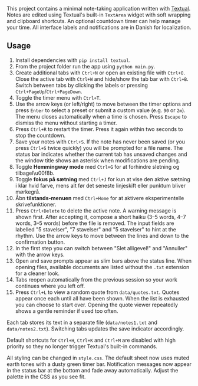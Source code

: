 
This project contains a minimal note-taking application written with [Textual](https://textual.textualize.io/). Notes are edited using Textual's built-in `TextArea` widget with soft wrapping and clipboard shortcuts. An optional countdown timer can help manage your time.
All interface labels and notifications are in Danish for localization.

## Usage

1. Install dependencies with `pip install textual`.
2. From the project folder run the app using `python main.py`.
3. Create additional tabs with `Ctrl+N` or open an existing file with `Ctrl+O`.
   Close the active tab with `Ctrl+W` and hide/show the tab bar with `Ctrl+B`.
   Switch between tabs by clicking the labels or pressing `Ctrl+PageUp`/`Ctrl+PageDown`.
4. Toggle the timer menu with `Ctrl+T`.
5. Use the arrow keys (or left/right) to move between the timer options and
   press `Enter` to select a preset or submit a custom value (e.g. `90` or `2m`).
   The menu closes automatically when a time is chosen. Press `Escape` to
   dismiss the menu without starting a timer.
6. Press `Ctrl+R` to restart the timer. Press it again within two seconds to stop the countdown.
7. Save your notes with `Ctrl+S`. If the note has never been saved (or you press
   `Ctrl+S` twice quickly) you will be prompted for a file name. The status bar
   indicates whether the current tab has unsaved changes and the window title
   shows an asterisk when modifications are pending.
8. Toggle **Hemmingway mode** med `Ctrl+G` for at forhindre sletning og tilbagel\u00f8b.
9. Toggle **fokus på sætning** med `Ctrl+J` for kun at vise den aktive sætning i klar hvid farve, mens alt før det seneste linjeskift eller punktum bliver mørkegrå.
10. Åbn **tilstands-menuen** med `Ctrl+Home` for at aktivere eksperimentelle skrivefunktioner.
11. Press `Ctrl+Delete` to delete the active note. A warning message is shown
  first. After accepting it, compose a short haiku (3–5 words, 4–7 words,
  3–5 words) before the file is removed. The input fields are labelled
  "5 stavelser", "7 stavelser" and "5 stavelser" to hint at the rhythm.
  Use the arrow keys to move between the lines and down to the confirmation
  button.
12. In the first step you can switch between "Slet alligevel!" and "Annuller"
    with the arrow keys.
13. Open and save prompts appear as slim bars above the status line. When opening files, available documents are listed without the `.txt` extension for a cleaner look.
14. Tabs reopen automatically from the previous session so your work continues where you left off.
15. Press `Ctrl+L` to view a random quote from `data/quotes.txt`. Quotes appear once each until all have been shown. When the list is exhausted you can choose to start over.
    Opening the quote viewer repeatedly shows a gentle reminder if used too often.

Each tab stores its text in a separate file (`data/notes1.txt` and `data/notes2.txt`). Switching tabs updates the save indicator accordingly.

Default shortcuts for `Ctrl+H`, `Ctrl+K` and `Ctrl+M` are disabled with high priority so they no longer trigger Textual's built-in commands.

All styling can be changed in `style.css`. The default sheet now uses muted
earth tones with a dusty green timer bar. Notification messages now appear in
the status bar at the bottom and fade away automatically. Adjust the palette in
the CSS as you see fit.
